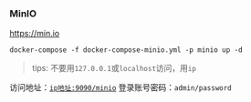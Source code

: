 ### MinIO

https://min.io

```shell
docker-compose -f docker-compose-minio.yml -p minio up -d
```

> tips: 不要用`127.0.0.1`或`localhost`访问，用`ip`

访问地址：[`ip地址:9090/minio`](http://192.168.101.88:9090/minio)
登录账号密码：`admin/password`

